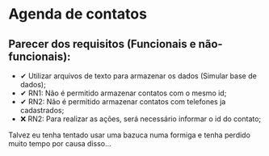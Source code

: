 # Agenda de contatos 

## Parecer dos requisitos (Funcionais e não-funcionais):

 - ✔ Utilizar arquivos de texto para armazenar os dados (Simular base de dados);
 - ✔ RN1: Não é permitido armazenar contatos com o mesmo id;
 - ✔ RN2: Não é permitido armazenar contatos com telefones ja cadastrados;
 - ❌ RN2: Para realizar as ações, será necessário informar o id do contato;

Talvez eu tenha tentado usar uma bazuca numa formiga e tenha perdido muito tempo por causa disso...